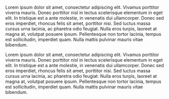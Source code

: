 Lorem ipsum dolor sit amet, consectetur adipiscing elit. Vivamus porttitor viverra mauris. Donec porttitor nisl in lectus scelerisque elementum in eget elit. In tristique est a ante molestie, in venenatis dui ullamcorper. Donec sed eros imperdiet, rhoncus felis sit amet, porttitor nisi. Sed luctus massa cursus urna lacinia, ac pharetra odio feugiat. Nulla eros turpis, laoreet at magna at, volutpat posuere ipsum. Pellentesque non tortor lacinia, tempus est sollicitudin, imperdiet quam. Nulla mattis pulvinar mauris vitae bibendum.


Lorem ipsum dolor sit amet, consectetur adipiscing elit. Vivamus porttitor viverra mauris. Donec porttitor nisl in lectus scelerisque elementum in eget elit. In tristique est a ante molestie, in venenatis dui ullamcorper. Donec sed eros imperdiet, rhoncus felis sit amet, porttitor nisi. Sed luctus massa cursus urna lacinia, ac pharetra odio feugiat. Nulla eros turpis, laoreet at magna at, volutpat posuere ipsum. Pellentesque non tortor lacinia, tempus est sollicitudin, imperdiet quam. Nulla mattis pulvinar mauris vitae bibendum.


